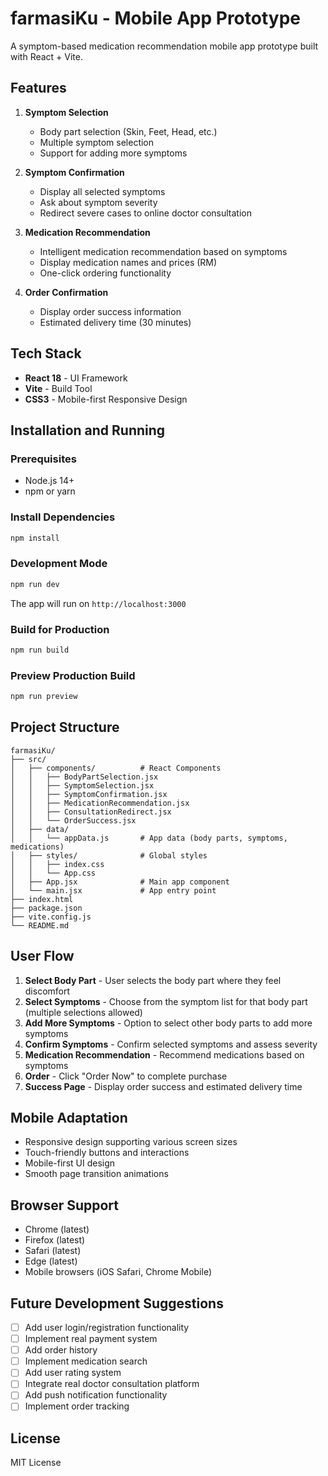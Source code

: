 # farmasiKu - Mobile App Prototype

A symptom-based medication recommendation mobile app prototype built with React + Vite.

## Features

1. **Symptom Selection**
   - Body part selection (Skin, Feet, Head, etc.)
   - Multiple symptom selection
   - Support for adding more symptoms

2. **Symptom Confirmation**
   - Display all selected symptoms
   - Ask about symptom severity
   - Redirect severe cases to online doctor consultation

3. **Medication Recommendation**
   - Intelligent medication recommendation based on symptoms
   - Display medication names and prices (RM)
   - One-click ordering functionality

4. **Order Confirmation**
   - Display order success information
   - Estimated delivery time (30 minutes)

## Tech Stack

- **React 18** - UI Framework
- **Vite** - Build Tool
- **CSS3** - Mobile-first Responsive Design

## Installation and Running

### Prerequisites

- Node.js 14+
- npm or yarn

### Install Dependencies

```bash
npm install
```

### Development Mode

```bash
npm run dev
```

The app will run on `http://localhost:3000`

### Build for Production

```bash
npm run build
```

### Preview Production Build

```bash
npm run preview
```

## Project Structure

```
farmasiKu/
├── src/
│   ├── components/          # React Components
│   │   ├── BodyPartSelection.jsx
│   │   ├── SymptomSelection.jsx
│   │   ├── SymptomConfirmation.jsx
│   │   ├── MedicationRecommendation.jsx
│   │   ├── ConsultationRedirect.jsx
│   │   └── OrderSuccess.jsx
│   ├── data/
│   │   └── appData.js       # App data (body parts, symptoms, medications)
│   ├── styles/              # Global styles
│   │   ├── index.css
│   │   └── App.css
│   ├── App.jsx              # Main app component
│   └── main.jsx             # App entry point
├── index.html
├── package.json
├── vite.config.js
└── README.md
```

## User Flow

1. **Select Body Part** - User selects the body part where they feel discomfort
2. **Select Symptoms** - Choose from the symptom list for that body part (multiple selections allowed)
3. **Add More Symptoms** - Option to select other body parts to add more symptoms
4. **Confirm Symptoms** - Confirm selected symptoms and assess severity
5. **Medication Recommendation** - Recommend medications based on symptoms
6. **Order** - Click "Order Now" to complete purchase
7. **Success Page** - Display order success and estimated delivery time

## Mobile Adaptation

- Responsive design supporting various screen sizes
- Touch-friendly buttons and interactions
- Mobile-first UI design
- Smooth page transition animations

## Browser Support

- Chrome (latest)
- Firefox (latest)
- Safari (latest)
- Edge (latest)
- Mobile browsers (iOS Safari, Chrome Mobile)

## Future Development Suggestions

- [ ] Add user login/registration functionality
- [ ] Implement real payment system
- [ ] Add order history
- [ ] Implement medication search
- [ ] Add user rating system
- [ ] Integrate real doctor consultation platform
- [ ] Add push notification functionality
- [ ] Implement order tracking

## License

MIT License
